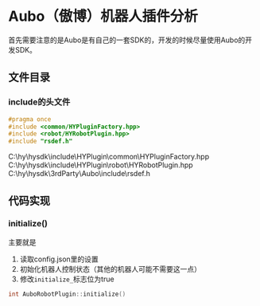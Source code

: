 # Aubo（傲博）机器人插件分析

首先需要注意的是Aubo是有自己的一套SDK的，开发的时候尽量使用Aubo的开发SDK。

## 文件目录

### include的头文件

```cpp
#pragma once
#include <common/HYPluginFactory.hpp>
#include <robot/HYRobotPlugin.hpp>
#include "rsdef.h"
```

C:\hy\hysdk\include\HYPlugin\common\HYPluginFactory.hpp
C:\hy\hysdk\include\HYPlugin\robot\HYRobotPlugin.hpp\
C:\hy\hysdk\3rdParty\Aubo\include\rsdef.h

## 代码实现

### initialize()

主要就是
1. 读取config.json里的设置
2. 初始化机器人控制状态（其他的机器人可能不需要这一点）
3. 修改`initialize_`标志位为true

```cpp
int AuboRobotPlugin::initialize()
```


